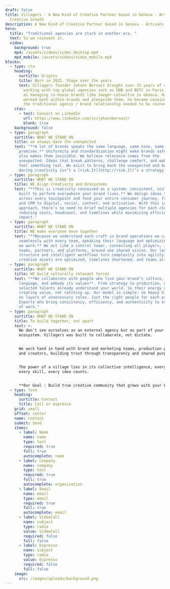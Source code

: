 ```yaml
---
draft: false
title: Villagers - A New Kind of Creative Partner based in Geneva - Artisans of
  Creative Growth
description: A New Kind of Creative Partner based in Geneva - Artisans of Creative Growth
hero:
  title: "Traditional agencies are stuck in another era. "
  text: So we reinvent it.
  video:
    background: true
    mp4: /assets/videos/video_desktop.mp4
    mp4_mobile: /assets/videos/video_mobile.mp4
blocks:
  - type: cta
    heading:
      surtitle: Origins
      title: Born in 2025. Shape over the years
      text: Villagers founder Johann Bernast brought over 15 years of experience
        working with top global agencies such as DDB and BETC in Paris, as well
        as managing in-house brands like Jaeger-LeCoultre in Geneva. Having
        worked both within brands and alongside them, he became convinced that
        the traditional agency / brand relationship needed to be reinvented.
    ctas:
      - text: Connect on LinkedIn
        url: https://www.linkedin.com/in/johannbernast/
        blank: true
    background: false
  - type: paragraph
    surtitle: WHAT WE STAND ON
    title: we always dare the unexpected
    text: "**A lot of brands speaks the same language, same tone, same visuals, same
      promises.** Uniformity and standardization might make brands safe, but it
      also makes them invisible. We believe relevance comes from the
      unexpected. Ideas that break patterns, challenge comfort, and make people
      feel something real. We exist to bring back the unexpected and believe
      daring creativity isn’t a [risk.It](http://risk.It)’s a strategy."
  - type: paragraph
    surtitle: WHAT WE STAND ON
    title: WE Align creativity and Ecosystems
    text: "**This is creativity conceived as a system: consistent, scalable, and
      built to perform everywhere your brand lives.** We design ideas that adapt
      across every touchpoint and feed your entire consumer journey, from retail
      and CRM to digital, social, content, and activation. With this integrated
      approach, there’s no need to brief multiple agencies for each channel —
      reducing costs, headcount, and timelines while maximizing efficiency and
      impact."
  - type: paragraph
    surtitle: WHAT WE STAND ON
    title: WE make everyone move together
    text: "**Because we understand each craft in brand operations we can collaborate
      seamlessly with every team, speaking their language and optimizing the way
      we work.** We act like a control tower, connecting all players, internal
      teams, partners, and platforms, around one shared vision. Our lean
      structure and intelligent workflows turn complexity into agility, ensuring
      creative assets are optimized, timelines shortened, and teams aligned."
  - type: paragraph
    surtitle: WHAT WE STAND ON
    title: WE build culturally relevant forces
    text: "**We collaborate with people who live your brand’s culture, speak its
      language, and embody its values**. From strategy to production, our
      selected talents already understand your world. So their energy goes into
      creating value, not catching up. Our model is simple: no heavy hierarchy,
      no layers of unnecessary roles. Just the right people for each project.
      Experts who bring consistency, efficiency, and authenticity to every piece
      of work."
  - type: paragraph
    surtitle: WHAT WE STAND ON
    title: To build together, not apart
    text: >-
      We don’t see ourselves as an external agency but as part of your
      ecosystem. Villagers was built to collaborate, not dictate.


      We work hand in hand with brand and marketing teams, production partners,
      and creators, building trust through transparency and shared purpose. 


      The power of a village lies in its collective intelligence, every voice,
      every skill, every idea counts.


      **Our Goal : Build true creative community that grows with your brand.**
  - type: form
    heading:
      surtitle: Contact
      title: Call or espresso
    grid: small
    offset: center
    name: contact
    submit: Send
    items:
      - label: Name
        name: name
        type: text
        required: true
        full: true
        autocomplete: name
      - label: Company
        name: company
        type: text
        required: true
        full: true
        autocomplete: organization
      - label: Email
        name: email
        type: email
        required: true
        full: true
        autocomplete: email
      - label: VideoCall
        name: subject
        type: radio
        value: VideoCall
        required: false
        full: false
      - label: Espresso
        name: subject
        type: radio
        value: Espresso
        required: false
        full: false
    image:
      src: /images/uploads/background.png
---
```

